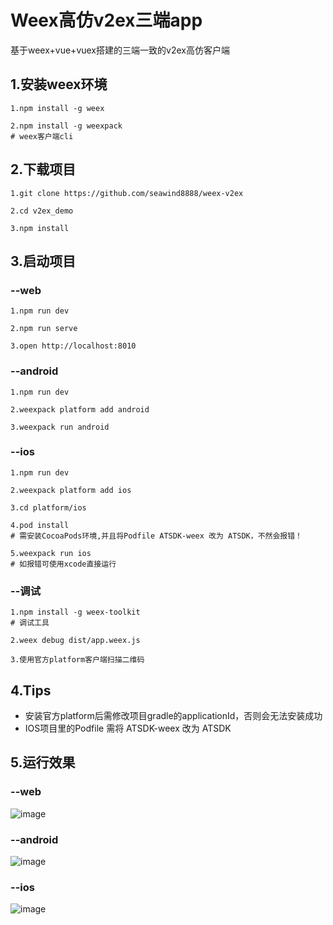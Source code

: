 
# Weex高仿v2ex三端app
基于weex+vue+vuex搭建的三端一致的v2ex高仿客户端

## 1.安装weex环境
```
1.npm install -g weex

2.npm install -g weexpack
# weex客户端cli
```
## 2.下载项目
```
1.git clone https://github.com/seawind8888/weex-v2ex

2.cd v2ex_demo

3.npm install
```
## 3.启动项目

### --web
```
1.npm run dev

2.npm run serve

3.open http://localhost:8010
```

### --android
```
1.npm run dev

2.weexpack platform add android

3.weexpack run android
```

### --ios
```
1.npm run dev

2.weexpack platform add ios

3.cd platform/ios

4.pod install
# 需安装CocoaPods环境,并且将Podfile ATSDK-weex 改为 ATSDK，不然会报错！

5.weexpack run ios
# 如报错可使用xcode直接运行
```

### --调试
```
1.npm install -g weex-toolkit
# 调试工具

2.weex debug dist/app.weex.js

3.使用官方platform客户端扫描二维码
```
## 4.Tips

- 安装官方platform后需修改项目gradle的applicationId，否则会无法安装成功
- IOS项目里的Podfile 需将 ATSDK-weex 改为 ATSDK

## 5.运行效果 

### --web

 ![image](https://github.com/seawind8888/weex-v2ex/blob/master/screenshot/v2ex-weex-web.gif) 
<br/>
### --android

 ![image](https://github.com/seawind8888/weex-v2ex/blob/master/screenshot/v2ex-weex-android.gif)
<br/>
### --ios

 ![image](https://github.com/seawind8888/weex-v2ex/blob/master/screenshot/v2ex-weex-ios.gif)  


